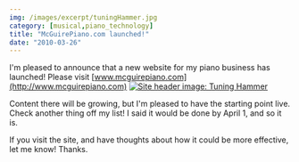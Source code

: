 ```yaml
---
img: /images/excerpt/tuningHammer.jpg
category: [musical,piano_technology]
title: "McGuirePiano.com launched!"
date: "2010-03-26"
---
```


I'm pleased to announce that a new website for my piano business has launched! Please visit [www.mcguirepiano.com](http://www.mcguirepiano.com) [![Site header image: Tuning Hammer](/images/tuningHammer.jpg)](http://www.mcguirepiano.com)

Content there will be growing, but I'm pleased to have the starting point live. Check another thing off my list! I said it would be done by April 1, and so it is.

If you visit the site, and have thoughts about how it could be more effective, let me know! Thanks.
